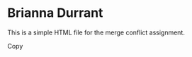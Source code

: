 <!DOCTYPE html>
<html lang="en">
<head>
    <meta charset="UTF-8">
    <meta name="viewport" content="width=device-width, initial-scale=1.0">
    <title>Assignment 4 - Merge Conflict</title>
</head>
<body>
    <h1>Brianna Durrant</h1>
    <p>This is a simple HTML file for the merge conflict assignment.</p>
</body>
</html>
Copy
